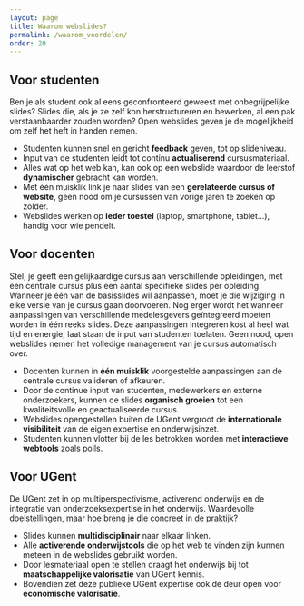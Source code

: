 ```yaml
---
layout: page
title: Waarom webslides?
permalink: /waarom_voordelen/
order: 20
---
```


Voor studenten
--------

Ben je als student ook al eens geconfronteerd geweest met onbegrijpelijke slides? 
Slides die, als je ze zelf kon herstructureren en bewerken, al een pak verstaanbaarder zouden worden? 
Open webslides geven je de mogelijkheid om zelf het heft in handen nemen.

* Studenten kunnen snel en gericht **feedback** geven, tot op slideniveau.
* Input van de studenten leidt tot continu **actualiserend** cursusmateriaal.
* Alles wat op het web kan, kan ook op een webslide waardoor de leerstof **dynamischer** gebracht kan worden.
* Met één muisklik link je naar slides van een **gerelateerde cursus of website**, geen nood om je cursussen van vorige jaren te zoeken op zolder.
* Webslides werken op **ieder toestel** (laptop, smartphone, tablet...), handig voor wie pendelt.


Voor docenten
--------

Stel, je geeft een gelijkaardige cursus aan verschillende opleidingen, 
met één centrale cursus plus een aantal specifieke slides per opleiding.
Wanneer je één van de basisslides wil aanpassen, moet je die wijziging in elke versie van je cursus gaan doorvoeren.
Nog erger wordt het wanneer aanpassingen van verschillende medelesgevers geïntegreerd moeten worden in één reeks slides.
Deze aanpassingen integreren kost al heel wat tijd en energie, laat staan de input van studenten toelaten.
Geen nood, open webslides nemen het volledige management van je cursus automatisch over.

* Docenten kunnen in **één muisklik** voorgestelde aanpassingen aan de centrale cursus valideren of afkeuren.
* Door de continue input van studenten, medewerkers en externe onderzoekers, kunnen de slides **organisch groeien** tot een kwaliteitsvolle en geactualiseerde cursus. 
* Webslides opengestellen buiten de UGent vergroot de **internationale visibiliteit** van de eigen expertise en onderwijsinzet.
* Studenten kunnen vlotter bij de les betrokken worden met **interactieve webtools** zoals polls.


Voor UGent
-------

De UGent zet in op multiperspectivisme, activerend onderwijs en de integratie van onderzoeksexpertise in het onderwijs.
Waardevolle doelstellingen, maar hoe breng je die concreet in de praktijk? 

* Slides kunnen **multidisciplinair** naar elkaar linken.
* Alle **activerende onderwijstools** die op het web te vinden zijn kunnen meteen in de webslides gebruikt worden.
* Door lesmateriaal open te stellen draagt het onderwijs bij tot **maatschappelijke valorisatie** van UGent kennis.
* Bovendien zet deze publieke UGent expertise ook de deur open voor **economische valorisatie**.
